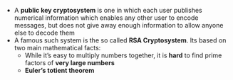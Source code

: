 - A **public key cryptosystem** is one in which each user publishes numerical information which enables any other user to encode messages, but does not give away enough information to allow anyone else to decode them
- A famous such system is the so called **RSA Cryptosystem**. Its based on two main mathematical facts:
	- While it’s easy to multiply numbers together, it is **hard** to find prime factors of **very large numbers**
	- **Euler’s totient theorem**